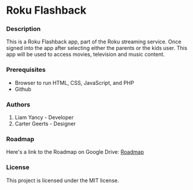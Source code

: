 # Roku Flashback

### Description
This is a Roku Flashback app, part of the Roku streaming service. Once signed into the app after selecting either the parents or the kids user. This app will be used to access movies, television and music content.

### Prerequisites
- Browser to run HTML, CSS, JavaScript, and PHP
- Github

### Authors
1. Liam Yancy - Developer
2. Carter Geerts - Designer

### Roadmap
 Here's a link to the Roadmap on Google Drive: [Roadmap](https://docs.google.com/document/d/1R-tIUYHSSufoNhCpeEmZFAbreUtX4M-tlrbCOn_4tD8/edit?usp=sharing)
 
### License
  This project is licensed under the MIT license.
